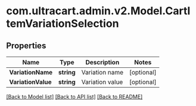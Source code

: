 # com.ultracart.admin.v2.Model.CartItemVariationSelection
## Properties

Name | Type | Description | Notes
------------ | ------------- | ------------- | -------------
**VariationName** | **string** | Variation name | [optional] 
**VariationValue** | **string** | Variation value | [optional] 

[[Back to Model list]](../README.md#documentation-for-models) [[Back to API list]](../README.md#documentation-for-api-endpoints) [[Back to README]](../README.md)


